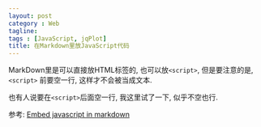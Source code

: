 ```yaml
---
layout: post
category : Web
tagline:
tags : [JavaScript, jqPlot]
title: 在Markdown里放JavaScript代码
---
```


MarkDown里是可以直接放HTML标签的, 也可以放`<script>`, 但是要注意的是,
`<script>` 前要空一行, 这样才不会被当成文本.

也有人说要在`<script>`后面空一行, 我这里试了一下, 似乎不空也行.

参考: [Embed javascript in markdown](http://stackoverflow.com/questions/2754391/embed-javascript-in-markdown)
